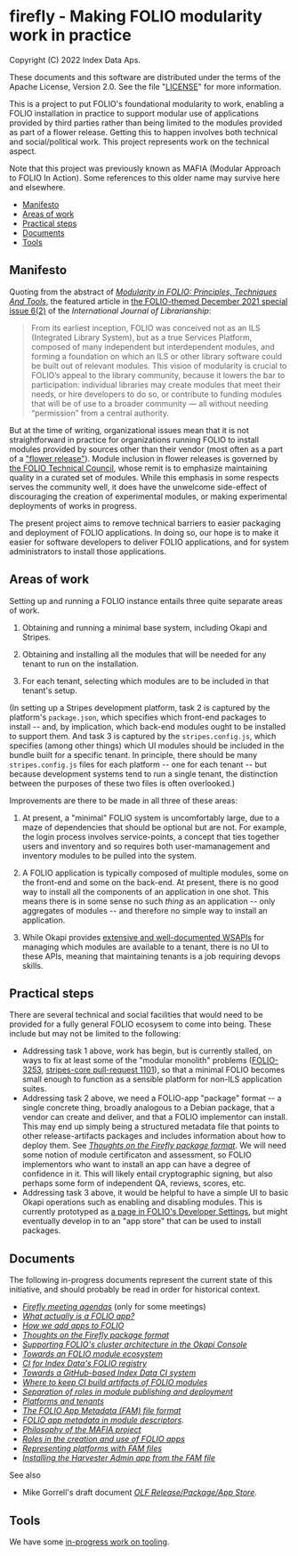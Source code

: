 # firefly - Making FOLIO modularity work in practice

Copyright (C) 2022 Index Data Aps.

These documents and this software are distributed under the terms of the Apache License, Version 2.0. See the file "[LICENSE](LICENSE)" for more information.

This is a project to put FOLIO's foundational modularity to work, enabling a FOLIO installation in practice to support modular use of applications provided by third parties rather than being limited to the modules provided as part of a flower release. Getting this to happen involves both technical and social/political work. This project represents work on the technical aspect.

Note that this project was previously known as MAFIA (Modular Approach to FOLIO In Action). Some references to this older name may survive here and elsewhere.


<!-- md2toc -l 2 README.md -->
* [Manifesto](#manifesto)
* [Areas of work](#areas-of-work)
* [Practical steps](#practical-steps)
* [Documents](#documents)
* [Tools](#tools)


## Manifesto

Quoting from the abstract of [_Modularity in FOLIO: Principles, Techniques And Tools_](https://journal.calaijol.org/index.php/ijol/article/view/208), the featured article in [the FOLIO-themed December 2021 special issue 6(2)](https://journal.calaijol.org/index.php/ijol/issue/view/14) of the _International Journal of Librarianship_:

> From its earliest inception, FOLIO was conceived not as an ILS (Integrated Library System), but as a true Services Platform, composed of many independent but interdependent modules, and forming a foundation on which an ILS or other library software could be built out of relevant modules. This vision of modularity is crucial to FOLIO’s appeal to the library community, because it lowers the bar to participation: individual libraries may create modules that meet their needs, or hire developers to do so, or contribute to funding modules that will be of use to a broader community — all without needing “permission” from a central authority.

But at the time of writing, organizational issues mean that it is not straightforward in practice for organizations running FOLIO to install modules provided by sources other than their vendor (most often as a part of a ["flower release"](https://wiki.folio.org/display/REL/Flower+Release+Names)). Module inclusion in flower releases is governed by [the FOLIO Technical Council](https://wiki.folio.org/display/TC/Technical+Council), whose remit is to emphasize maintaining quality in a curated set of modules. While this emphasis in some respects serves the community well, it does have the unwelcome side-effect of discouraging the creation of experimental modules, or making experimental deployments of works in progress.

The present project aims to remove technical barriers to easier packaging and deployment of FOLIO applications. In doing so, our hope is to make it easier for software developers to deliver FOLIO applications, and for system administrators to install those applications.


## Areas of work

Setting up and running a FOLIO instance entails three quite separate areas of work.

1. Obtaining and running a minimal base system, including Okapi and Stripes.

2. Obtaining and installing all the modules that will be needed for any tenant to run on the installation.

3. For each tenant, selecting which modules are to be included in that tenant's setup.

(In setting up a Stripes development platform, task 2 is captured by the platform's `package.json`, which specifies which front-end packages to install -- and, by implication, which back-end modules ought to be installed to support them. And task 3 is captured by the `stripes.config.js`, which specifies (among other things) which UI modules should be included in the bundle built for a specific tenant. In principle, there should be many `stripes.config.js` files for each platform -- one for each tenant -- but because development systems tend to run a single tenant, the distinction between the purposes of these two files is often overlooked.)

Improvements are there to be made in all three of these areas:

1. At present, a "minimal" FOLIO system is uncomfortably large, due to a maze of dependencies that should be optional but are not. For example, the login process involves service-points, a concept that ties together users and inventory and so requires both user-mamanagement and inventory modules to be pulled into the system.

2. A FOLIO application is typically composed of multiple modules, some on the front-end and some on the back-end. At present, there is no good way to install all the components of an application in one shot. This means there is in some sense no such _thing_ as an application -- only aggregates of modules -- and therefore no simple way to install an application.

3. While Okapi provides [extensive and well-documented WSAPIs](https://github.com/folio-org/okapi/blob/master/doc/guide.md#okapis-own-web-services) for managing which modules are available to a tenant, there is no UI to these APIs, meaning that maintaining tenants is a job requiring devops skills.


## Practical steps

There are several technical and social facilities that would need to be provided for a fully general FOLIO ecosysem to come into being. These include but may not be limited to the following:

* Addressing task 1 above, work has begin, but is currently stalled, on ways to fix at least some of the "modular monolith" problems ([FOLIO-3253](https://issues.folio.org/browse/FOLIO-3253), [stripes-core pull-request 1101](https://github.com/folio-org/stripes-core/pull/1101)), so that a minimal FOLIO becomes small enough to function as a sensible platform for non-ILS application suites.
* Addressing task 2 above, we need a FOLIO-app "package" format -- a single concrete thing, broadly analogous to a Debian package, that a vendor can create and deliver, and that a FOLIO implementor can install. This may end up simply being a structured metadata file that points to other release-artifacts packages and includes information about how to deploy them. See [_Thoughts on the Firefly package format_](doc/package.md). We will need some notion of module certificaton and assessment, so FOLIO implementors who want to install an app can have a degree of confidence in it. This will likely entail cryptographic signing, but also perhaps some form of independent QA, reviews, scores, etc.
* Addressing task 3 above, it would be helpful to have a simple UI to basic Okapi operations such as enabling and disabling modules. This is currently prototyped as [a page in FOLIO's Developer Settings](https://folio-snapshot.dev.folio.org/settings/developer/okapi-console), but might eventually develop in to an "app store" that can be used to install packages.


## Documents

The following in-progress documents represent the current state of this initiative, and should probably be read in order for historical context.

* [_Firefly meeting agendas_](doc/agendas.md) (only for some meetings)
* [_What actually is a FOLIO app?_](doc/what-is-an-app.md)
* [_How we add apps to FOLIO_](doc/how-we-add-apps.md)
* [_Thoughts on the Firefly package format_](doc/package.md)
* [_Supporting FOLIO's cluster architecture in the Okapi Console_](doc/cluster-architecture.md)
* [_Towards an FOLIO module ecosystem_](doc/ecosystem.md)
* [_CI for Index Data's FOLIO registry_](doc/ci.md)
* [_Towards a GitHub-based Index Data CI system_](doc/indexdata-ci.md)
* [_Where to keep CI build artifacts of FOLIO modules_](doc/repositories.md)
* [_Separation of roles in module publishing and deployment_](doc/publishing-and-deployment.md)
* [_Platforms and tenants_](doc/platform-and-tenant.md)
* [_The FOLIO App Metadata (FAM) file format_](doc/folio-app-metadata.md)
* [_FOLIO app metadata in module descriptors_](doc/folio-app-module-descriptor.md).
* [_Philosophy of the MAFIA project_](doc/philosophy.md)
* [_Roles in the creation and use of FOLIO apps_](doc/roles.md)
* [_Representing platforms with FAM files_](doc/fam-files-for-platforms.md)
* [_Installing the Harvester Admin app from the FAM file_](doc/installing-an-app.md)

See also
* Mike Gorrell's draft document [_OLF Release/Package/App Store_](https://docs.google.com/document/d/1eaCwFLydFIviMiVrDBhJmTO_wuRgAMNsK2QEmQqMcZU/edit?pli=1#heading=h.7430ujqzdamg).


## Tools

We have some [in-progress work on tooling](tools).




